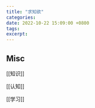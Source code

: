 ```yaml
---
title: "求知欲"
categories: 
date: 2022-10-22 15:09:00 +0800
tags: 
excerpt: 
---
```








## Misc

[[知识]]

[[认知]]

[[学习]]


